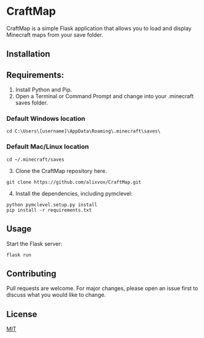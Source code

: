 # CraftMap

CraftMap is a simple Flask application that allows you to load and display Minecraft maps from your save folder.

## Installation

## Requirements:

1. Install Python and Pip.
2. Open a Terminal or Command Prompt and change into your .minecraft saves folder.

### Default Windows location
```
cd C:\Users\[username]\AppData\Roaming\.minecraft\saves\
```
### Default Mac/Linux location
```
cd ~/.minecraft/saves
```
3. Clone the CraftMap repository here.
```
git clone https://github.com/alixvox/CraftMap.git
```

4. Install the dependencies, including pymclevel:
```
python pymclevel.setup.py install
pip install -r requirements.txt
```
## Usage

Start the Flask server:
```
flask run
```
## Contributing

Pull requests are welcome. For major changes, please open an issue first to discuss what you would like to change.

## License

[MIT](https://choosealicense.com/licenses/mit/)
